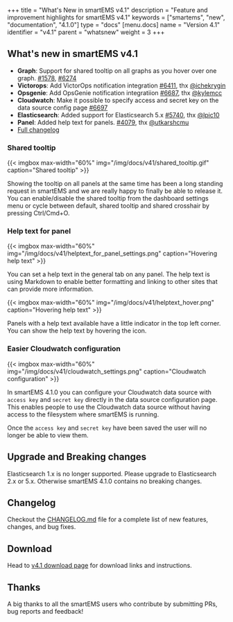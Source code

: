 +++
title = "What's New in smartEMS v4.1"
description = "Feature and improvement highlights for smartEMS v4.1"
keywords = ["smartems", "new", "documentation", "4.1.0"]
type = "docs"
[menu.docs]
name = "Version 4.1"
identifier = "v4.1"
parent = "whatsnew"
weight = 3
+++


## What's new in smartEMS v4.1
- **Graph**: Support for shared tooltip on all graphs as you hover over one graph. [#1578](https://github.com/smartems/smartems/pull/1578), [#6274](https://github.com/smartems/smartems/pull/6274)
- **Victorops**: Add VictorOps notification integration [#6411](https://github.com/smartems/smartems/issues/6411), thx [@ichekrygin](https://github.com/ichekrygin)
- **Opsgenie**: Add OpsGenie notification integratiion [#6687](https://github.com/smartems/smartems/issues/6687), thx [@kylemcc](https://github.com/kylemcc)
- **Cloudwatch**: Make it possible to specify access and secret key on the data source config page [#6697](https://github.com/smartems/smartems/issues/6697)
- **Elasticsearch**: Added support for Elasticsearch 5.x [#5740](https://github.com/smartems/smartems/issues/5740), thx [@lpic10](https://github.com/lpic10)
- **Panel**: Added help text for panels. [#4079](https://github.com/smartems/smartems/issues/4079), thx [@utkarshcmu](https://github.com/utkarshcmu)
- [Full changelog](https://github.com/smartems/smartems/blob/master/CHANGELOG.md)

### Shared tooltip

{{< imgbox max-width="60%" img="/img/docs/v41/shared_tooltip.gif" caption="Shared tooltip" >}}

Showing the tooltip on all panels at the same time has been a long standing request in smartEMS and we are really happy to finally be able to release it.
You can enable/disable the shared tooltip from the dashboard settings menu or cycle between default, shared tooltip and shared crosshair by pressing Ctrl/Cmd+O.

<div class="clearfix"></div>

### Help text for panel

{{< imgbox max-width="60%" img="/img/docs/v41/helptext_for_panel_settings.png" caption="Hovering help text" >}}

You can set a help text in the general tab on any panel. The help text is using Markdown to enable better formatting and linking to other sites that can provide more information.

<div class="clearfix"></div>

{{< imgbox max-width="60%" img="/img/docs/v41/helptext_hover.png" caption="Hovering help text" >}}

Panels with a help text available have a little indicator in the top left corner. You can show the help text by hovering the icon.
<div class="clearfix"></div>


### Easier Cloudwatch configuration

{{< imgbox max-width="60%" img="/img/docs/v41/cloudwatch_settings.png" caption="Cloudwatch configuration" >}}

In smartEMS 4.1.0 you can configure your Cloudwatch data source with `access key` and `secret key` directly in the data source configuration page.
This enables people to use the Cloudwatch data source without having access to the filesystem where smartEMS is running.

Once the `access key` and `secret key` have been saved the user will no longer be able to view them.
<div class="clearfix"></div>

## Upgrade and Breaking changes

Elasticsearch 1.x is no longer supported. Please upgrade to Elasticsearch 2.x or 5.x. Otherwise smartEMS 4.1.0 contains no breaking changes.

## Changelog

Checkout the [CHANGELOG.md](https://github.com/smartems/smartems/blob/master/CHANGELOG.md) file for a complete list
of new features, changes, and bug fixes.

## Download

Head to [v4.1 download page](/download/4_1_0/) for download links and instructions.

## Thanks
A big thanks to all the smartEMS users who contribute by submitting PRs, bug reports and feedback!
